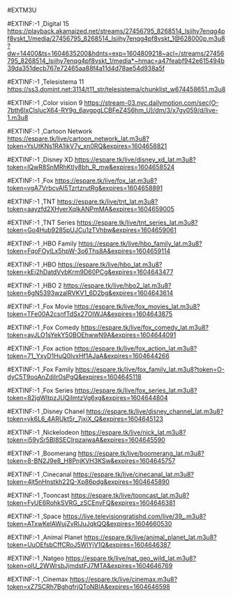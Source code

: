 #EXTM3U

#EXTINF:-1 ,Digital 15
https://playback.akamaized.net/streams/27456795_8268514_lsiihy7enqg4pf8vskt_1/media/27456795_8268514_lsiihy7enqg4pf8vskt_1@628000p.m3u8?dw=14400&ts=1604635200&hdnts=exp=1604809218~acl=/streams/27456795_8268514_lsiihy7enqg4pf8vskt_1/media*~hmac=a47feabf942e615494b39da351decb767e72465aa88f4a11d4d78ae54d938a5f

#EXTINF:-1 ,Telesistema 11
https://ss3.domint.net:3114/t11_str/telesistema/chunklist_w674458651.m3u8

#EXTINF:-1 ,Color vision 9
https://stream-03.nyc.dailymotion.com/sec(O-7bth6lxCIslucX64-RY9g_6avgpgLCBFeZ4S6hm_U)/dm/3/x7gy059/d/live-1.m3u8

#EXTINF:-1 ,Cartoon Network
https://espare.tk/live/cartoon_network_lat.m3u8?token=YsUtKNs1RA1ikV7y_xn0RQ&expires=1604658821

#EXTINF:-1 ,Disney XD
https://espare.tk/live/disney_xd_lat.m3u8?token=lQwR8SnMRhKtIy8bh_R_mw&expires=1604658524


#EXTINF:-1 ,Fox
https://espare.tk/live/fox_lat.m3u8?token=vgA7VrbcvAI5TzrtzrutRg&expires=1604658891

#EXTINF:-1 ,TNT
https://espare.tk/live/tnt_lat.m3u8?token=aayzfd2XHyerXqlkANPmMA&expires=1604659005


#EXTINF:-1 ,TNT Series
https://espare.tk/live/tnt_series_lat.m3u8?token=Go4Hub9285pUJCu1zTVhbw&expires=1604659061


#EXTINF:-1 ,HBO Family
https://espare.tk/live/hbo_family_lat.m3u8?token=FqoFOylLx5hpW-3o6Ths8A&expires=1604659114

#EXTINF:-1 ,HBO
https://espare.tk/live/hbo_lat.m3u8?token=kEj2hDatdVybKrm9D60PCg&expires=1604643477


#EXTINF:-1 ,HBO 2
https://espare.tk/live/hbo2_lat.m3u8?token=6gN5393wzalRVKV1_6D2bg&expires=1604643614


#EXTINF:-1 ,Fox Movie
https://espare.tk/live/fox_movies_lat.m3u8?token=TFe00A2csnfTdSx27OlWJA&expires=1604643875

#EXTINF:-1 ,Fox Comedy
https://espare.tk/live/fox_comedy_lat.m3u8?token=ayJLO1sYekY50BOEhwwN9A&expires=1604644091

#EXTINF:-1 ,Fox action
https://espare.tk/live/fox_action_lat.m3u8?token=71_YxyD1HuQ0lvxHf1AJaA&expires=1604644266

#EXTINF:-1 ,Fox Family
https://espare.tk/live/fox_family_lat.m3u8?token=O-dyC5T9ooAnZdilrOsPgQ&expires=1604645118

#EXTINF:-1 ,Fox Series
https://espare.tk/live/fox_series_lat.m3u8?token=82jgWltpzJUQiImtzVg6xg&expires=1604644804

#EXTINF:-1 ,Disney Chanel
https://espare.tk/live/disney_channel_lat.m3u8?token=yk6L6_4ARUkt5r_7jxiX_Q&expires=1604645123

#EXTINF:-1 ,Nickelodeon
https://espare.tk/live/nick_lat.m3u8?token=i59ySr5BI8SECIrpzajwaA&expires=1604645590

#EXTINF:-1 ,Boomerang
https://espare.tk/live/boomerang_lat.m3u8?token=8-BN2J9e8_H8PnjKVH3KSw&expires=1604645757

#EXTINF:-1 ,Cinecanal
https://espare.tk/live/cinecanal_lat.m3u8?token=4jt5nHnstkh22Q-Xp86pdg&expires=1604645890

#EXTINF:-1 ,Tooncast
https://espare.tk/live/tooncast_lat.m3u8?token=FyUE6RohkSVRG_zSCEnvFQ&expires=1604646381

#EXTINF:-1 ,Space
https://live.televisiongratishd.com/live/39_.m3u8?token=ATxwKelAWujZvRlJuJqkQQ&expires=1604660530

#EXTINF:-1 ,Animal Planet
https://espare.tk/live/animal_planet_lat.m3u8?token=UuOEfsbCffCRoJ5WlYjV1Q&expires=1604646387

#EXTINF:-1 ,Natgeo
https://espare.tk/live/nat_geo_wild_lat.m3u8?token=olU_2WWrsbJjmdstFJ7MTA&expires=1604646769

#EXTINF:-1 ,Cinemax
https://espare.tk/live/cinemax.m3u8?token=xZ7SCRh7BghgfrjQToNBIA&expires=1604646598









